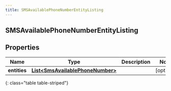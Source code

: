 ```yaml
---
title: SMSAvailablePhoneNumberEntityListing
---
```


## SMSAvailablePhoneNumberEntityListing

## Properties

| Name         | Type                                                                                       | Description | Notes      |
| ------------ | ------------------------------------------------------------------------------------------ | ----------- | ---------- |
| **entities** | <!----><!---->[**List&lt;SmsAvailablePhoneNumber&gt;**](SmsAvailablePhoneNumber.md)<!----> |             | [optional] |

{: class="table table-striped"}
